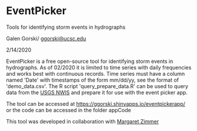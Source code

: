 # EventPicker
 Tools for identifying storm events in hydrographs
 
Galen Gorski/
ggorski@ucsc.edu

2/14/2020
 
EventPicker is a free open-source tool for identifying storm events in hydrographs. As of 02/2020 it is limited to time series with daily frequencies and works best with continuous records. Time series must have a column named 'Date' with timestamps of the form mm/dd/yy, see the format of 'demo_data.csv'. The R script 'query_prepare_data.R' can be used to query data from the [USGS NWIS](https://waterdata.usgs.gov/nwis) and prepare it for use with the event picker app.

The tool can be accessed at https://ggorski.shinyapps.io/eventpickerapp/ or the code can be accessed in the folder appCode

This tool was developed in collaboration with [Margaret Zimmer](http://mzimmer.weebly.com/)

